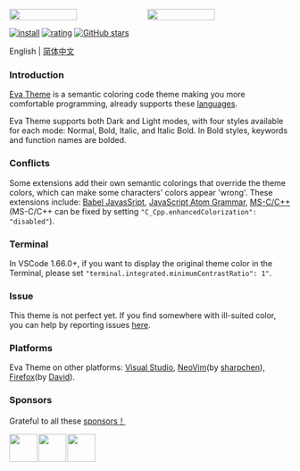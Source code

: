 <p style="display: flex;flex-flow: row wrap;">
    <img width="49%" class="screenshot" src="https://raw.githubusercontent.com/fisheva/Eva-Theme/master/images/screenshots/eva-dark-bold.png" referrerpolicy="no-referrer">
    <img width="49%" class="screenshot" src="https://raw.githubusercontent.com/fisheva/Eva-Theme/master/images/screenshots/eva-light-bold.png" referrerpolicy="no-referrer">
</p>

[![install](https://img.shields.io/vscode-marketplace/i/fisheva.Eva-Theme.svg?style=flat-flat)](https://marketplace.visualstudio.com/items?itemName=fisheva.Eva-Theme) [![rating](https://img.shields.io/visual-studio-marketplace/r/fisheva.Eva-Theme.svg?style=flat)](https://marketplace.visualstudio.com/items/fisheva.Eva-Theme) [![GitHub stars](https://img.shields.io/github/stars/fisheva/Eva-Theme.svg?style=social&label=Star&maxAge=2592000)](https://github.com/fisheva/Eva-Theme)

English | <a title="切换到中文README" href="https://github.com/fisheva/Eva-Theme/blob/master/documents/README_CN.md" target="_blank">简体中文</a>

### Introduction

<a title="Go to the marketplace page of Eva Theme for VSCode." href="https://marketplace.visualstudio.com/items?itemName=fisheva.Eva-Theme" target="_blank">Eva Theme</a><!-- for VSCode--> is a semantic coloring code theme making you more comfortable programming, already supports these <a href="https://github.com/fisheva/Eva-Theme/blob/master/documents/languages.md" target="_blank">languages</a>.

<!-- Requires VSCode version >=1.12.0. -->

Eva Theme supports both Dark and Light modes, with four styles available for each mode: Normal, Bold, Italic, and Italic Bold. In Bold styles, keywords and function names are bolded.

### Conflicts
<!-- You can disable this feature by turning off 'C_Cpp.enhancedColorization' in the settings. -->
Some extensions add their own semantic colorings that override the theme colors, which can make some characters' colors appear 'wrong'. These extensions include: <a href="https://marketplace.visualstudio.com/items?itemName=mgmcdermott.vscode-language-babel" target="_blank">Babel JavasSript</a>, <a href="https://marketplace.visualstudio.com/items?itemName=ms-vscode.js-atom-grammar" target="_blank">JavaScript Atom Grammar</a>, <a href="https://marketplace.visualstudio.com/items?itemName=ms-vscode.cpptools" target="_blank">MS-C/C++</a>(MS-C/C++ can be fixed by setting `"C_Cpp.enhancedColorization": "disabled"`).

### Terminal

In VSCode 1.66.0+, if you want to display the original theme color in the Terminal, please set `"terminal.integrated.minimumContrastRatio": 1"`.
<!--add the following line into your VSCode settings.json More details in this [issue](https://github.com/microsoft/vscode/issues/146406).-->
### Issue

This theme is not perfect yet. If you find somewhere with ill-suited color, you can help by reporting issues <a href="https://github.com/fisheva/Eva-Theme/issues" target="_blank">here</a><!-- , or leave me a comment on <a href="https://marketplace.visualstudio.com/items?itemName=fisheva.Eva-Theme&ssr=false#review-details" target="_blank">Marketplace</a> -->.

### Platforms

Eva Theme on other platforms: [Visual Studio](https://marketplace.visualstudio.com/items?itemName=fisheva.eva-theme-vs), [NeoVim](https://github.com/sharpchen/Eva-Theme.nvim)(by [sharpchen](https://github.com/sharpchen)), [Firefox](https://addons.mozilla.org/en-US/firefox/addon/eva-dark/)(by [David](https://github.com/hmnd)).

### Sponsors

Grateful to all these [sponsors！](https://github.com/sponsors/fisheva)
<p style="display: flex;flex-flow: row wrap;">
    <a title="JetBrains" style="display:inline-block;text-decoration:none;margin-right:2px;" text-decoration="none" href="https://jb.gg/OpenSourceSupport" target="_blank">
        <img class="sponsor" width="50px" height="50px" src="https://raw.githubusercontent.com/fisheva/Eva-Theme/master/images/sponsors/jetbrains.png" referrerpolicy="no-referrer">
    </a>
    <a title="Andreas Kanz" style="display:inline-block;text-decoration:none;margin-right:2px;" text-decoration="none" href="https://github.com/akanz1" target="_blank">
        <img class="sponsor" width="50px" height="50px" src="https://raw.githubusercontent.com/fisheva/Eva-Theme/master/images/sponsors/Andreas%20Kanz.png" referrerpolicy="no-referrer">
    </a>
    <a title="Joshua Hannaford" style="display:inline-block;text-decoration:none;margin-right:2px;" text-decoration="none" href="https://github.com/Cy-Tek" target="_blank">
        <img class="sponsor" width="50px" height="50px" src="https://raw.githubusercontent.com/fisheva/Eva-Theme/master/images/sponsors/Joshua%20Hannaford.png" referrerpolicy="no-referrer">
    </a>
</p>